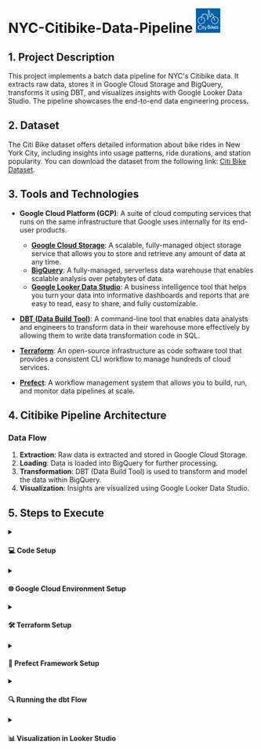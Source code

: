 # NYC-Citibike-Data-Pipeline <img src="https://github.com/ShreyaJaiswal1604/NYC-Citibike-Data-Pipeline/blob/main/images/logos/nyc-citibike-logo.png" alt="Citi Bike Logo" style="width: 50px; vertical-align: right;" />



## 1. Project Description

This project implements a batch data pipeline for NYC's Citibike data. It extracts raw data, stores it in Google Cloud Storage and BigQuery, transforms it using DBT, and visualizes insights with Google Looker Data Studio. The pipeline showcases the end-to-end data engineering process.

## 2. Dataset

The Citi Bike dataset offers detailed information about bike rides in New York City, including insights into usage patterns, ride durations, and station popularity. You can download the dataset from the following link: [Citi Bike Dataset](https://s3.amazonaws.com/tripdata/index.html).

## 3. Tools and Technologies

- **Google Cloud Platform (GCP)**: A suite of cloud computing services that runs on the same infrastructure that Google uses internally for its end-user products.
  - **[Google Cloud Storage](https://cloud.google.com/storage)**: A scalable, fully-managed object storage service that allows you to store and retrieve any amount of data at any time.
  - **[BigQuery](https://cloud.google.com/bigquery)**: A fully-managed, serverless data warehouse that enables scalable analysis over petabytes of data.
  - **[Google Looker Data Studio](https://lookerstudio.google.com/)**: A business intelligence tool that helps you turn your data into informative dashboards and reports that are easy to read, easy to share, and fully customizable.
  
- **[DBT (Data Build Tool)](https://www.getdbt.com/)**: A command-line tool that enables data analysts and engineers to transform data in their warehouse more effectively by allowing them to write data transformation code in SQL.

- **[Terraform](https://www.terraform.io/)**: An open-source infrastructure as code software tool that provides a consistent CLI workflow to manage hundreds of cloud services.

- **[Prefect](https://www.prefect.io/)**: A workflow management system that allows you to build, run, and monitor data pipelines at scale.

## 4. Citibike Pipeline Architecture

### Data Flow

1. **Extraction**: Raw data is extracted and stored in Google Cloud Storage.
2. **Loading**: Data is loaded into BigQuery for further processing.
3. **Transformation**: DBT (Data Build Tool) is used to transform and model the data within BigQuery.
4. **Visualization**: Insights are visualized using Google Looker Data Studio.

## 5. Steps to Execute

<details>
  <summary><h4>💻 Code Setup</h4></summary>
  
  #### 1. Clone the git repo to your system

  ```
  git clone <your-repo-url>

  ```

#### 2. Python Environment Setup

```
python3 -m venv .venv
source .venv/bin/activate
```
#### 3. Install necessary packaged and libraries

```
  pip install -r requirements.txt
```
</details>


<details>
  <summary><h4>🌐 Google Cloud Environment Setup</h4></summary>

#### 1. Log In with the Desired Google Account and Create a Project 
- Access Google Cloud at [Google Cloud Console](https://console.cloud.google.com/cloud-resource-manager).

#### 2. Configure Identity and Access Management (IAM) for the Service Account
- Assign the following roles:
  - BigQuery Admin
  - Storage Admin
  - Storage Object Admin

#### 3. Authenticate Your Google Account
- To authenticate with your Google account, use the following command:
    ```sh
    gcloud auth login
    ```
- Set the project for your account:
    ```sh
    gcloud config set project YOUR_PROJECT_ID
    ```
</details>

<details>
  <summary><h4>🛠️  Terraform Setup</h4></summary>

#### 1. Installing Terraform and Adding it to Your PATH
- If you don't have Terraform installed, you can download it from [here](https://www.terraform.io/downloads) and then add it to your PATH.


#### 2. Configure Identity and Access Management (IAM) for the Service Account
- Assign the following roles:
  - BigQuery Admin
  - Storage Admin
  - Storage Object Admin

#### 3. After step 1 and 2 navigate to the terraform folder 
- command to navigate to the terraform folder
    ```sh
     cd terraform/
    ```

#### 4. Run the Following Commands to Create Your Project Infrastructure
- Terraform commands:
    ```sh
     terraform init
     terraform validate
     terraform plan -var="project=nyc-citibike-data-pipeline"
     terraform apply -var="project=nyc-citibike-data-pipeline"

    ```
    
</details>

<details>
  <summary><h4>🧩 Prefect Framework Setup</h4></summary>

#### 1. Confirm Prefect Installation in your virtual Environment
- command to check the current version of the Prefect CLI
    ```sh
     prefect --version
    ```
#### 2. Start Prefect server
- Command to initiate the Prefect server to begin managing and orchestrating your workflows
    ```sh
     prefect server start
    ```
    
#### 3. Accessing and Configuring Blocks in the Prefect UI
- Access the UI at http://127.0.0.1:4200/.
- Update the blocks to register them with your credentials for Google Cloud Storage (GCS) and BigQuery. This can be done in the Blocks options.
- You can either keep the block names as they appear in the code or rename them. If you choose to rename them, ensure that you update the code to reference the new block names.

#### 4. Running the Prefect Data Pipeline
- Return to the terminal and navigate to the prefect/ directory:
    ```sh
     cd prefect/
    ```
- Execute the data pipeline script:
    ```sh
     python citibike_data_pipeline.py
    ```
- The Python script will then store the Citibike data in both your GCS bucket and BigQuery.

    
</details>

<details>
  
<summary><h4>🔍  Running the dbt Flow</h4></summary>

#### 1. Confirm Prefect Installation in your virtual Environment
- - Create a dbt account and log in using [dbt Cloud](https://cloud.getdbt.com).
  - 
#### 2. Clone the Repository
  - Once logged in, clone the repository for use.
    
#### 3. Run the dbt Command
  - In the CLI at the bottom, execute the following command:
    ```sh
    dbt run
    ```
 - This command will run all the models and create the final dataset called `fact_citibike`.


#### 4. Verify Successful Execution
- Upon a successful run, the lineage of `fact_citibike` will be displayed as shown below:
    
</details>

<details>
  
<summary><h4>📊 Visualization in Looker Studio</h4></summary>

#### 1. Utilize the Dataset
  - You can now use the fact_citibike dataset within Looker Studio for creating visualizations.
    
#### 2. Access the Report
  - Find the repor </details>


